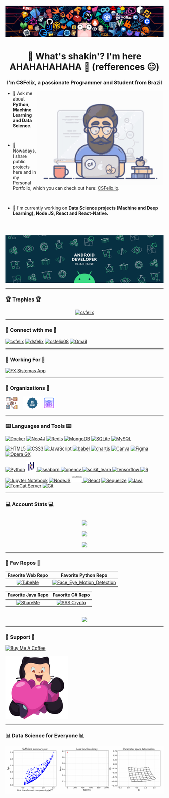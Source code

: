 [![MasterHead](assets/languages.png)](https://csfelix.github.io)
<h1 align="center">👋 What's shakin'? I'm here AHAHAHAHAHA 👋 (refferences 😐)</h1>
<h3 align="center">I'm CSFelix, a passionate Programmer and Student from Brazil</h3>
<img align="right" alt="Coding" widht="400" height="300" src="assets/programmer.gif" />

<p align="left"> 
  
</p>

- 💬 Ask me about **Python, Machine Learning and Data Science.**

<br>

- 🤔 Nowadays, I share public projects here and in my Personal Portfolio, which you can check out here: [CSFelix.io](https://csfelix.github.io/index.html).

<br>

- 🔭 I'm currently working on **Data Science projects (Machine and Deep Learning), Node JS, React and React-Native.**

<br><br>

[![MasterHead](assets/android-developer-banner.gif)](https://csfelix.github.io)

----

<h3 align="left">🏆 Trophies 🏆</h3>
<p align="center"> <a href="https://github.com/ryo-ma/github-profile-trophy"><img src="https://github-profile-trophy.vercel.app/?username=csfelix&theme=dracula&no-frame=true&margin-h=15" alt="csfelix" /></a> </p>

----

<h3 align="left">📇 Connect with me 📇</h3>
<p align="left">
<a href="https://linkedin.com/in/csfelix" target="blank"><img align="center" src="https://raw.githubusercontent.com/rahuldkjain/github-profile-readme-generator/master/src/images/icons/Social/linked-in-alt.svg" alt="csfelix" height="30" width="40" /></a>
<a href="https://kaggle.com/dsfelix" target="blank"><img align="center" src="https://raw.githubusercontent.com/rahuldkjain/github-profile-readme-generator/master/src/images/icons/Social/kaggle.svg" alt="dsfelix" height="30" width="40" /></a>
<a href="https://instagram.com/csfelix08" target="blank"><img align="center" src="https://raw.githubusercontent.com/rahuldkjain/github-profile-readme-generator/master/src/images/icons/Social/instagram.svg" alt="csfelix08" height="30" width="40" /></a>
<a href="mailto:csfelix08@gmail.com?" target="blank"><img align="center" src="https://upload.wikimedia.org/wikipedia/commons/7/7e/Gmail_icon_%282020%29.svg" alt="Gmail" height="30" width="40" /></a>
</p>

----

<h3 align="left">💼 Working For 💼</h3>

<a href="https://www.fxsistemas.com.br" target="_blank"><img src="https://avatars.githubusercontent.com/u/73619303" alt="FX Sistemas App" height="40"/></a>

----

<h3 align="left">🏢 Organizations 🏢</h3>

<a href="https://github.com/DSTools-FLX" target="_blank"><img src="assets/organization-dstools-new-logo.png" alt="DSTools - Python Package" height="40"/></a>ㅤ
<a href="https://github.com/Belmares" target="_blank"><img src="assets/organization-belmares.png" alt="FX Sistemas App" height="40"/></a>
<a href="https://github.com/Code-Plus-CUMI" target="_blank"><img src="assets/organization-code-plus-cumi.png" alt="FX Sistemas App" height="40"/></a>ㅤ

----

<h3 align="left">⌨️ Languages and Tools ⌨️</h3>

<p align="left">
<a href="https://www.docker.com"><img src="https://cdn.jsdelivr.net/gh/devicons/devicon/icons/docker/docker-original.svg" alt="Docker" height="32"/></a>
<a href="https://neo4j.com"><img src="https://cdn.jsdelivr.net/gh/devicons/devicon/icons/neo4j/neo4j-original.svg" alt="Neo4J" height="32"/></a>
<a href="https://redis.io"><img src="https://cdn.jsdelivr.net/gh/devicons/devicon/icons/redis/redis-original-wordmark.svg" alt="Redis" height="32"/></a>
<a href="https://www.mongodb.com"><img src="https://cdn.jsdelivr.net/gh/devicons/devicon/icons/mongodb/mongodb-original.svg" alt="MongoDB" height="32"/></a>
<a href="https://www.sqlite.org/index.html"><img src="https://cdn.jsdelivr.net/gh/devicons/devicon/icons/sqlite/sqlite-original.svg" alt="SQLite" height="32"/></a>
<a href="https://www.mysql.com"><img src="https://cdn.jsdelivr.net/gh/devicons/devicon/icons/mysql/mysql-original.svg" alt="MySQL" height="32"/></a>
</p>

<p align="left">
<a><img src="https://cdn.jsdelivr.net/gh/devicons/devicon/icons/html5/html5-original.svg" alt="HTML5" height="32"/></a>
<a><img src="https://cdn.jsdelivr.net/gh/devicons/devicon/icons/css3/css3-original.svg" alt="CSS3" height="32"/></a>
<a><img src="https://cdn.jsdelivr.net/gh/devicons/devicon/icons/javascript/javascript-original.svg" alt="JavaScript" height="32"/></a>
<a href="https://babeljs.io/" target="_blank" rel="noreferrer"> <img src="https://www.vectorlogo.zone/logos/babeljs/babeljs-icon.svg" alt="babel"  height="32"/> </a>
<a href="https://www.chartjs.org" target="_blank" rel="noreferrer"> <img src="https://www.chartjs.org/media/logo-title.svg" alt="chartjs" height="32"/> </a>
<a href="https://www.canva.com"><img src="https://cdn.jsdelivr.net/gh/devicons/devicon/icons/canva/canva-original.svg" alt="Canva" height="32"/></a>
<a href="https://www.figma.com"><img src="https://cdn.jsdelivr.net/gh/devicons/devicon/icons/figma/figma-original.svg" alt="Figma" height="32"/></a>
<a href="https://www.opera.com/gx"><img src="https://cdn.jsdelivr.net/gh/devicons/devicon/icons/opera/opera-original.svg" alt="Opera GX" height="32"/></a>
</p>

<p align="left">
<a href="https://www.python.org"><img src="https://cdn.jsdelivr.net/gh/devicons/devicon/icons/python/python-original.svg" alt="Python" height="32"/></a>
<a href="https://pandas.pydata.org/" target="_blank" rel="noreferrer"> <img src="https://raw.githubusercontent.com/devicons/devicon/2ae2a900d2f041da66e950e4d48052658d850630/icons/pandas/pandas-original.svg" alt="pandas" height="32"/> </a>
<a href="https://seaborn.pydata.org/" target="_blank" rel="noreferrer"> <img src="https://seaborn.pydata.org/_images/logo-mark-lightbg.svg" alt="seaborn" height="32"/> </a>
<a href="https://opencv.org/" target="_blank" rel="noreferrer"> <img src="https://www.vectorlogo.zone/logos/opencv/opencv-icon.svg" alt="opencv" height="32"/> </a>
<a href="https://scikit-learn.org/" target="_blank" rel="noreferrer"> <img src="https://upload.wikimedia.org/wikipedia/commons/0/05/Scikit_learn_logo_small.svg" alt="scikit_learn" height="32"/> </a>
<a href="https://www.tensorflow.org" target="_blank" rel="noreferrer"> <img src="https://www.vectorlogo.zone/logos/tensorflow/tensorflow-icon.svg" alt="tensorflow" height="32"/> </a>
<a href="https://www.rstudio.com"><img src="https://cdn.jsdelivr.net/gh/devicons/devicon/icons/r/r-original.svg" alt="R" height="32"/></a>
<a href="https://jupyter.org"><img src="https://cdn.jsdelivr.net/gh/devicons/devicon/icons/jupyter/jupyter-original-wordmark.svg" alt="Jupyter Notebook" height="32"/></a>
<a href="https://nodejs.org/en/"><img src="https://cdn.jsdelivr.net/gh/devicons/devicon/icons/nodejs/nodejs-original.svg" alt="NodeJS" height="32"/></a>
<a href="https://expressjs.com" target="_blank" rel="noreferrer"> <img src="https://raw.githubusercontent.com/devicons/devicon/master/icons/express/express-original-wordmark.svg" alt="express" height="32"/> </a>
<a href="https://reactjs.org"><img src="https://cdn.jsdelivr.net/gh/devicons/devicon/icons/react/react-original.svg" alt="React" height="32"/></a>
<a href="https://sequelize.org"><img src="https://cdn.jsdelivr.net/gh/devicons/devicon/icons/sequelize/sequelize-original.svg" alt="Sequelize" height="32"/></a>
<a href="https://www.java.com/en/"><img src="https://cdn.jsdelivr.net/gh/devicons/devicon/icons/java/java-original.svg" alt="Java" height="32"/></a>
<a href="https://tomcat.apache.org"><img src="https://cdn.jsdelivr.net/gh/devicons/devicon/icons/tomcat/tomcat-original.svg" alt="TomCat Server" height="32"/></a>
<a href="https://git-scm.com"><img src="https://cdn.jsdelivr.net/gh/devicons/devicon/icons/git/git-original.svg" alt="Git" height="32"/></a>
</p>

----

<h3 align="left">💻 Account Stats 💻</h3>

<br>

<div align="center">
  <img  align="center" src="https://github-readme-streak-stats.herokuapp.com/?user=CSFelix&theme=radical" />
  <br><br>
  <img align="center" src="https://github-readme-stats.vercel.app/api?username=csfelix&show_icons=true&theme=radical&count_private=true&title_color=9D3BE1&icon_color=EE3EC9&text_color=f8f8ff&bg_color=241e29" />
  <br><br>
  <img align="center" src="https://github-readme-stats.vercel.app/api/top-langs/?username=csfelix&layout=default&bg_color=241e29&title_color=9d3be1&icon_color=ee3ec9&text_color=f8f8ff)](https://github.com/csfelix/github-readme-stats" />
</div>

----

<h3 align="left">🌟 Fav Repos 🌟</h3>

Favorite Web Repo          |  Favorite Python Repo
:-------------------------:|:-------------------------:
[![TubeMe](https://github-readme-stats.vercel.app/api/pin/?username=csfelix&repo=HTML-CSS-JAVASCRIPT-NODEJS-TUBEME)](https://github.com/CSFelix/HTML-CSS-JAVASCRIPT-NODEJS-TUBEME)  |  [![Face_Eye_Motion_Detection](https://github-readme-stats.vercel.app/api/pin/?username=csfelix&repo=PYTHON-OPENCV-WEBCAM-FACE-EYE-MOTION-DETECTION)](https://github.com/CSFelix/PYTHON-OPENCV-WEBCAM-FACE-EYE-MOTION-DETECTION)


Favorite Java Repo         |  Favorite C# Repo
:-------------------------:|:-------------------------:
[![ShareMe](https://github-readme-stats.vercel.app/api/pin/?username=csfelix&repo=JAVA-JSP-CS-JAVASCRIPT-SHAREME)](https://github.com/CSFelix/JAVA-JSP-CS-JAVASCRIPT-SHAREME)  | [![SAS Crypto](https://github-readme-stats.vercel.app/api/pin/?username=csfelix&repo=CSHARP-RSA-ALGORITHM)](https://github.com/CSFelix/CSHARP-RSA-ALGORITHM)

<br>

<div align="center">
  <img align="center" src="https://quotes-github-readme.vercel.app/api?type=horizontal&theme=light)](https://github.com/piyushsuthar/github-readme-quotes" />
</div>

----

<h3 align="left">🍺 Support 🍺</h3>
<div align="left">
  <a href="https://www.buymeacoffee.com/csfelix08d"><img src="https://cdn.buymeacoffee.com/buttons/v2/default-yellow.png" alt="Buy Me A Coffee" height="50" width="210" alt="csfelix08d"></a><br><br>
  <a href="https://github.com/sponsors/CSFelix" ><img alt="Coding" widht="200" height="200" src="assets/git-hub-sponsor.png" /></a>
</div>

----

<h3 align="left">📊 Data Science for Everyone 📊</h3>

[![MasterHead](assets/data-science.gif)](https://kaggle.com/dsfelix)
